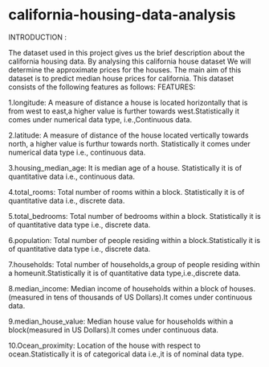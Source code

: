 # california-housing-data-analysis

INTRODUCTION :

The dataset used in this project gives us the brief description about the california housing data. By analysing this california house dataset We will determine the approximate prices for the houses. The main aim of this dataset is to predict median house prices for california. This dataset consists of the following features as follows:
FEATURES:

1.longitude: A measure of distance a house is located horizontally that is from west to east,a higher value is further towards west.Statistically it comes under numerical data type, i.e.,Continuous data.

2.latitude: A measure of distance of the house located vertically towards north, a higher value is furthur towards north. Statistically it comes under numerical data type i.e., continuous data.

3.housing_median_age: It is median age of a house. Statistically it is of quantitative data i.e., continuous data.

4.total_rooms: Total number of rooms within a block. Statistically it is of quantitative data i.e., discrete data.

5.total_bedrooms: Total number of bedrooms within a block. Statistically it is of quantitative data type i.e., discrete data.

6.population: Total number of people residing within a block.Statistically it is of quantitative data type i.e., discrete data.

7.households: Total number of households,a group of people residing within a homeunit.Statistically it is of quantitative data type,i.e.,discrete data.

8.median_income: Median income of households within a block of houses.(measured in tens of thousands of US Dollars).It comes under continuous data.

9.median_house_value: Median house value for households within a block(measured in US Dollars).It comes under continuous data.

10.Ocean_proximity: Location of the house with respect to ocean.Statistically it is of categorical data i.e.,it is of nominal data type.
